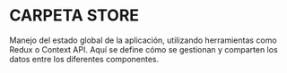 # CARPETA STORE
Manejo del estado global de la aplicación, utilizando herramientas como Redux o Context API. Aquí se define cómo se gestionan y comparten los datos entre los diferentes componentes.
